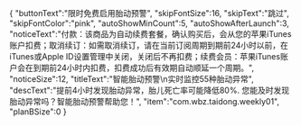 {
   "buttonText":"限时免费启用胎动预警",
   "skipFontSize":16,
   "skipText":"跳过",
   "skipFontColor":"pink",
   "autoShowMinCount":5,
   "autoShowAfterLaunch":3,
   "noticeText":"付款：该商品为自动续费套餐，确认购买后，会从您的苹果iTunes账户扣费；取消续订：如需取消续订，请在当前订阅周期到期前24小时以前，在iTunes或Apple ID设置管理中关闭，关闭后不再扣费；续费会员：苹果iTunes账户会在到期前24小时内扣费，扣费成功后有效期自动顺延一个周期。",
   "noticeSize":12,
   "titleText":"智能胎动预警\n实时监控55种胎动异常",
   "descText":"提前4小时发现胎动异常，胎儿死亡率可能降低80%. 您能及时发现胎动异常吗？智能胎动预警帮助您！",
   "item":"com.wbz.taidong.weekly01",
   "planBSize":0
}
